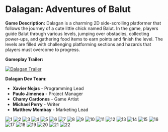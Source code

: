 # Dalagan: Adventures of Balut

**Game Description:**
Dalagan is a charming 2D side-scrolling platformer that follows the journey of a cute little chick named Balut. In the game, players guide Balut through various levels, jumping over obstacles, collecting power-ups, and gathering food items to earn points and finish the level. The levels are filled with challenging platforming sections and hazards that players must overcome to progress.

**Gameplay Trailer:**

[![Dalagan Trailer](https://img.youtube.com/vi/jTBB-7M9k7c/0.jpg)](https://www.youtube.com/watch?v=jTBB-7M9k7c)

**Dalagan Dev Team:**

- **Xavier Nojas** - Programming Lead
- **Paulo Jimenea** - Project Manager
- **Chamy Cardones** - Game Artist
- **Michael Perry** - Writer
- **Matthew Mombay** - Marketing Lead

![1](https://github.com/XavierNojas/DalaganGame/assets/77745249/ed171b10-b1e5-48a7-ae8c-e1bb84acc5f4)
![2](https://github.com/XavierNojas/DalaganGame/assets/77745249/26e05c45-ef63-4434-a228-4bcbf84b1155)
![3](https://github.com/XavierNojas/DalaganGame/assets/77745249/b3a180e0-6c04-4bc7-82f9-8a770e11a883)
![4](https://github.com/XavierNojas/DalaganGame/assets/77745249/2ce8d142-a8ee-4533-9f73-30aedb8d8b06)
![5](https://github.com/XavierNojas/DalaganGame/assets/77745249/c4f0eadd-abd6-424f-a98b-48a920fbdc3d)
![6](https://github.com/XavierNojas/DalaganGame/assets/77745249/d53b0bd3-5b2a-40ff-80f2-1692ea4e33d9)
![7](https://github.com/XavierNojas/DalaganGame/assets/77745249/a15342f8-b110-450a-a3c5-a00c391c6537)
![8](https://github.com/XavierNojas/DalaganGame/assets/77745249/ac109314-abb8-4afe-b22a-823ae2e4b1d5)
![9](https://github.com/XavierNojas/DalaganGame/assets/77745249/bd27115f-f721-4ba1-bd38-d977634b8ede)
![10](https://github.com/XavierNojas/DalaganGame/assets/77745249/d9b1bf1c-b178-496d-8678-792cafb81c49)
![11](https://github.com/XavierNojas/DalaganGame/assets/77745249/a244be49-81ed-4a8c-8a14-d2ce8e4efbef)
![12](https://github.com/XavierNojas/DalaganGame/assets/77745249/4d0d54b0-10cd-4152-ab85-da625f3d01b4)
![13](https://github.com/XavierNojas/DalaganGame/assets/77745249/074e7343-81cc-4b24-bb24-7e59b1c71bf9)
![14](https://github.com/XavierNojas/DalaganGame/assets/77745249/b6e84dcc-66d7-43c4-abd7-e67c72d7123a)
![15](https://github.com/XavierNojas/DalaganGame/assets/77745249/de36ba24-a417-4836-a7aa-374a1794fc70)
![16](https://github.com/XavierNojas/DalaganGame/assets/77745249/29635b59-8a3c-4d96-8e64-ed4719248c89)
![17](https://github.com/XavierNojas/DalaganGame/assets/77745249/6d4c8783-c13d-4d74-8ac6-4fbe47d25ace)
![18](https://github.com/XavierNojas/DalaganGame/assets/77745249/3e4567f5-02e7-469a-a2e8-88a3376b58a4)
![19](https://github.com/XavierNojas/DalaganGame/assets/77745249/0a4e93fd-aa7a-4e68-8f43-10e3004cc9ac)
![20](https://github.com/XavierNojas/DalaganGame/assets/77745249/ff735d15-1f98-4da3-8e05-5b0f3c0de2cd)
![21](https://github.com/XavierNojas/DalaganGame/assets/77745249/ec1c42b2-27a5-4bee-99cc-95f6d8bcd33a)
![22](https://github.com/XavierNojas/DalaganGame/assets/77745249/b48564c3-cea2-444a-88ad-660d32b921f2)

